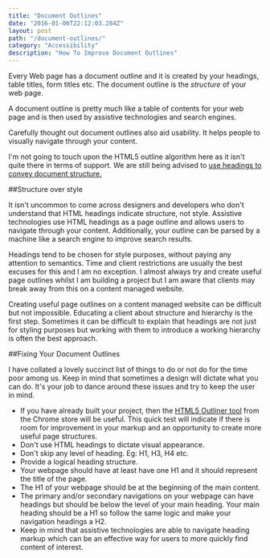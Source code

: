 ```yaml
---
title: "Document Outlines"
date: "2016-01-06T22:12:03.284Z"
layout: post
path: "/document-outlines/"
category: "Accessibility"
description: "How To Improve Document Outlines"
---
```


Every Web page has a document outline and it is created by your headings, table titles, form titles etc. The document outline is the *structure* of your web page.

A document outline is pretty much like a table of contents for your web page and is then used by assistive technologies and search engines.

Carefully thought out document outlines also aid usability. It helps people to visually navigate through your content.

I'm not going to touch upon the HTML5 outline algorithm here as it isn't quite there in terms of support. We are still being advised to [use headings to convey document structure.](http://www.w3.org/html/wg/drafts/html/master/sections.html#rank)

##Structure over style

It isn't uncommon to come across designers and developers who don't understand that HTML headings indicate structure, not style. Assistive technologies use HTML headings as a page outline and allows users to navigate through your content. Additionally, your outline can be parsed by a machine like a search engine to improve search results. 

Headings tend to be chosen for style purposes, without paying any attention to semantics. Time and client restrictions are usually the best excuses for this and I am no exception. I almost always try and create useful page outlines whilst I am building a project but I am aware that clients may break away from this on a content managed website.

Creating useful page outlines on a content managed website can be difficult but not impossible. Educating a client about structure and hierarchy is the first step. Sometimes it can be difficult to explain that headings are not just for styling purposes but working with them to introduce a working hierarchy is often the best approach.

##Fixing Your Document Outlines

I have collated a lovely succinct list of things to do or not do for the time poor among us. Keep in mind that sometimes a design will dictate what you can do. It's your job to dance around these issues and try to keep the user in mind.

* If you have already built your project, then the [HTML5 Outliner tool](https://chrome.google.com/webstore/detail/html5-outliner/afoibpobokebhgfnknfndkgemglggomo/related) from the Chrome store will be useful. This quick test will indicate if there is room for improvement in your markup and an opportunity to create more useful page structures.
* Don't use HTML headings to dictate visual appearance.
* Don't skip any level of heading. Eg: H1, H3, H4 etc.
* Provide a logical heading structure.
* Your webpage should have at least have one H1 and it should represent the title of the page.
* The H1 of your webpage should be at the beginning of the main content.
* The primary and/or secondary navigations on your webpage can have headings but should be below the level of your main heading. Your main heading should be a H1 so follow the same logic and make your navigation headings a H2. 
* Keep in mind that assistive technologies are able to navigate heading markup which can be an effective way for users to more quickly find content of interest.
